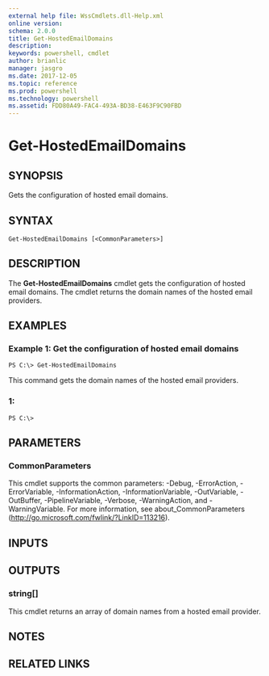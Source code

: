 ```yaml
---
external help file: WssCmdlets.dll-Help.xml
online version: 
schema: 2.0.0
title: Get-HostedEmailDomains
description: 
keywords: powershell, cmdlet
author: brianlic
manager: jasgro
ms.date: 2017-12-05
ms.topic: reference
ms.prod: powershell
ms.technology: powershell
ms.assetid: FDD80A49-FAC4-493A-BD38-E463F9C90FBD
---
```


# Get-HostedEmailDomains

## SYNOPSIS
Gets the configuration of hosted email domains.

## SYNTAX

```
Get-HostedEmailDomains [<CommonParameters>]
```

## DESCRIPTION
The **Get-HostedEmailDomains** cmdlet gets the configuration of hosted email domains.
The cmdlet returns the domain names of the hosted email providers.

## EXAMPLES

### Example 1: Get the configuration of hosted email domains
```
PS C:\> Get-HostedEmailDomains
```

This command gets the domain names of the hosted email providers.

### 1:
```
PS C:\>
```

## PARAMETERS

### CommonParameters
This cmdlet supports the common parameters: -Debug, -ErrorAction, -ErrorVariable, -InformationAction, -InformationVariable, -OutVariable, -OutBuffer, -PipelineVariable, -Verbose, -WarningAction, and -WarningVariable. For more information, see about_CommonParameters (http://go.microsoft.com/fwlink/?LinkID=113216).

## INPUTS

## OUTPUTS

### string[]
This cmdlet returns an array of domain names from a hosted email provider.

## NOTES

## RELATED LINKS

